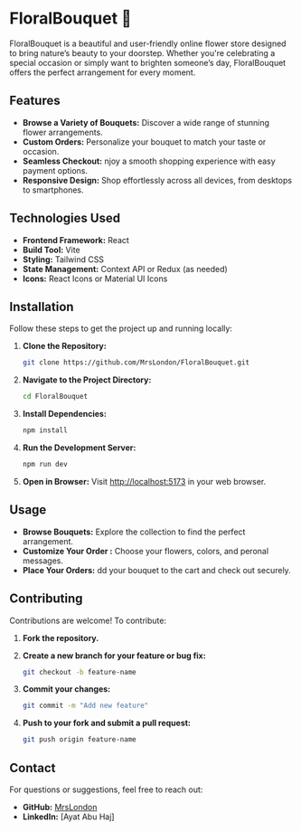 # FloralBouquet 🌸

FloralBouquet is a beautiful and user-friendly online flower store designed to bring nature’s beauty to your doorstep. Whether you're celebrating a special occasion or simply want to brighten someone’s day, FloralBouquet offers the perfect arrangement for every moment.

## Features

- **Browse a Variety of Bouquets:** Discover a wide range of stunning flower arrangements.
- **Custom Orders:** Personalize your bouquet to match your taste or occasion.
- **Seamless Checkout:** njoy a smooth shopping experience with easy payment options.
- **Responsive Design:** Shop effortlessly across all devices, from desktops to smartphones.


## Technologies Used

- **Frontend Framework:** React
- **Build Tool:** Vite
- **Styling:** Tailwind CSS
- **State Management:** Context API or Redux (as needed)
- **Icons:** React Icons or Material UI Icons

## Installation

Follow these steps to get the project up and running locally:

1. **Clone the Repository:**

    ```bash
    git clone https://github.com/MrsLondon/FloralBouquet.git
    ```

2. **Navigate to the Project Directory:**

    ```bash
    cd FloralBouquet

3. **Install Dependencies:**

    ```bash
    npm install
    ```

4. **Run the Development Server:**

    ```bash
    npm run dev
    ```

5. **Open in Browser:**
    Visit [http://localhost:5173](http://localhost:5173) in your web browser.

## Usage
 
- **Browse Bouquets:** Explore the collection to find the perfect arrangement.
- **Customize Your Order :**  Choose your flowers, colors, and peronal messages.
- **Place Your Orders:** dd your bouquet to the cart and check out securely.


## Contributing

Contributions are welcome! To contribute:

1. **Fork the repository.**
2. **Create a new branch for your feature or bug fix:**

    ```bash
    git checkout -b feature-name
    ```

3. **Commit your changes:**

    ```bash
    git commit -m "Add new feature"
    ```

4. **Push to your fork and submit a pull request:**

    ```bash
    git push origin feature-name
    ```

## Contact

For questions or suggestions, feel free to reach out:

- **GitHub:** [MrsLondon](https://github.com/MrsLondon)
- **LinkedIn:** [Ayat Abu Haj]
